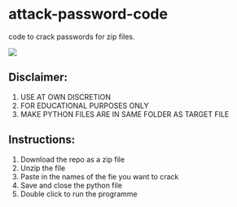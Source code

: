 # attack-password-code
code to crack passwords for zip files. 

<p align="left">
  <img src="https://media.threatpost.com/wp-content/uploads/sites/103/2019/02/20135309/Passwords.jpg" />
</p>

## Disclaimer:
1. USE AT OWN DISCRETION
2. FOR EDUCATIONAL PURPOSES ONLY
3. MAKE PYTHON FILES ARE IN SAME FOLDER AS TARGET FILE

## Instructions:
1. Download the repo as a zip file
2. Unzip the file
3. Paste in the names of the fie you want to crack
4. Save and close the python file
5. Double click to run the programme
